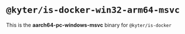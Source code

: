 # `@kyter/is-docker-win32-arm64-msvc`

This is the **aarch64-pc-windows-msvc** binary for `@kyter/is-docker`
